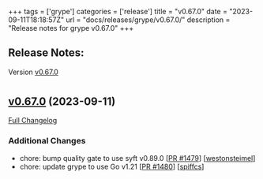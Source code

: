 +++
tags = ['grype']
categories = ['release']
title = "v0.67.0"
date = "2023-09-11T18:18:57Z"
url = "docs/releases/grype/v0.67.0/"
description = "Release notes for grype v0.67.0"
+++

## Release Notes:
Version [v0.67.0](https://github.com/anchore/grype/releases/tag/v0.67.0)

# 

## [v0.67.0](https://github.com/anchore/grype/tree/v0.67.0) (2023-09-11)

[Full Changelog](https://github.com/anchore/grype/compare/v0.66.0...v0.67.0)

### Additional Changes

- chore: bump quality gate to use syft v0.89.0 [[PR #1479](https://github.com/anchore/grype/pull/1479)] [[westonsteimel](https://github.com/westonsteimel)]
- chore: update grype to use Go v1.21 [[PR #1480](https://github.com/anchore/grype/pull/1480)] [[spiffcs](https://github.com/spiffcs)]
